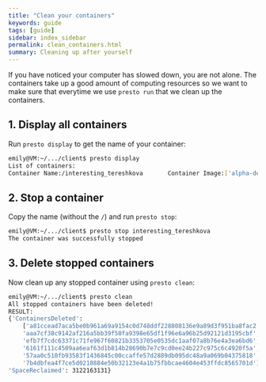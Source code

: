 ```yaml
---
title: "Clean your containers"
keywords: guide
tags: [guide]
sidebar: index_sidebar
permalink: clean_containers.html
summary: Cleaning up after yourself
---
```


If you have noticed your computer has slowed down, you are not alone. The containers take up a good amount of computing resources so we want to make sure that everytime we use `presto run` that we clean up the containers.

## 1. Display all containers
Run `presto display` to get the name of your container:
```bash
emily@VM:~/.../client$ presto display
List of containers:
Container Name:/interesting_tereshkova       Container Image:['alpha-demo:latest']
```

## 2. Stop a container
Copy the name (without the `/`) and run `presto stop`:
```bash
emily@VM:~/.../client$ presto stop interesting_tereshkova
The container was successfully stopped
```

## 3. Delete stopped containers
Now clean up any stopped container using `presto clean`:
```bash
emily@VM:~/.../client$ presto clean
All stopped containers have been deleted!
RESULT:
{'ContainersDeleted':
    ['a81ccead7aca5be0b961a69a9154c0d748ddf228808136e9a89d3f951ba8fac2',
    'aaa7cf38c9142af216a5bb39f50fa9398e65df1f96e6a96b25d92121d3195cbf',
    'efb7f7cdc63371c71fe967f60821b3353705e0535dc1aaf07a8b76e4a3ea6bd6',
    '6161f111c4509aa6eaf63d1b814b28690b7e7c9cd0ee24b227c975c6c4920f5a',
    '57aa0c510fb93583f1436845c00ccaffe57d2889db095dc48a9a069b04375818',
    '7b4dbfea4f7ce5d0218884e50b32123e4a1b75fbbcae4604e453ffdc8565701d'],
'SpaceReclaimed': 3122163131}
```
